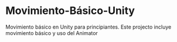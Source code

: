 # Movimiento-Básico-Unity
Movimiento básico en Unity para principiantes. Este projecto incluye movimiento básico y uso del Animator
